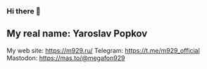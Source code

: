 ### Hi there 👋

<!--
**megafon929/megafon929** is a ✨ _special_ ✨ repository because its `README.md` (this file) appears on your GitHub profile.

Here are some ideas to get you started:

- 🔭 I’m currently working on ...
- 🌱 I’m currently learning ...
- 👯 I’m looking to collaborate on ...
- 🤔 I’m looking for help with ...
- 💬 Ask me about ...
- 📫 How to reach me: ...
- 😄 Pronouns: ...
- ⚡ Fun fact: ...
-->
## My real name: Yaroslav Popkov
My web site: https://m929.ru/
Telegram: https://t.me/m929_official
Mastodon: https://mas.to/@megafon929
